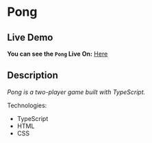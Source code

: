 # Pong

## Live Demo
**You can see the `Pong` Live On:** [Here](https://barak-kuzi.github.io/Pong/)

## Description
_Pong is a two-player game built with TypeScript._

Technologies:

- TypeScript
- HTML
- CSS
